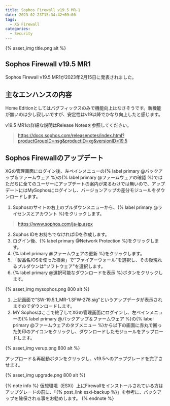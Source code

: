 ```yaml
---
title: Sophos Firewall v19.5 MR-1
date: 2023-02-23T15:34:42+09:00
tags:
  - XG Firewall
categories:
  - Security
---
```

{% asset_img title.png alt %}

## Sophos Firewall v19.5 MR1

Sophos Firewall v19.5 MR1が2023年2月15日に発表されました。
<!-- more -->

## 主なエンハンスの内容

Home Editionとしてはバグフィックスのみで機能向上はなさそうです。新機能が無いのは少し寂しいですが、安定性はv19以降でかなり向上したと感じます。

v19.5 MR1の詳細な説明はRelease Notesを参照してください。
> <https://docs.sophos.com/releasenotes/index.html?productGroupID=nsg&productID=xg&versionID=19.5>

## Sophos Firewallのアップデート

XGの管理画面にログイン後、左ペインメニューの{% label primary @バックアップ＆ファームウェア %}の{% label primary @ファームウェアの確認 %}ではただちに全てのユーザーにアップデートの案内が来るわけでは無いので、アップデートにはMySophosにログインし、バージョンアップの差分モジュールをダウンロードします。

1. Sophosのサイトの右上のプルダウンメニューから、{% label primary @ライセンスとアカウント %}をクリックします。
 > https://www.sophos.com/ja-jp.aspx
2. Sophos IDをお持ちでなければIDを作成します。
3. ログイン後、{% label primary @Network Protection %}をクリックします。
4. {% label primary @ファームウェアの更新 %}をクリックします。
5. 「製品名/OSを使った検索」で”ファイアーウォール”を選択し、その後現れるプルダウンは"ソフトウェア"を選択します。
6. {% label primary @選択可能なダウンロードを表示 %}ボタンをクリックします。

{% asset_img mysophos.png 800 alt %}

1. 上記画面で"SW-19.5.1_MR-1.SFW-278.sig"というアップデータが表示されますのでダウンロードします。
2. MY Sophosはここで終了してXGの管理画面にログインし、左ペインメニューの{% label primary @バックアップ＆ファームウェア %}の{% label primary @ファームウェアのタブメニュー %}から以下の画面に赤丸で囲った矢印のアイコンをクリックし、ダウンロードしたモジュールをアップロードします。

{% asset_img verup.png 800 alt %}

アップロード＆再起動ボタンをクリックし、v19.5へのアップグレードを完了させます。

{% asset_img upgrade.png 800 alt %}

{% note info %}
仮想環境（ESXi）上にFirewallをインストールされている方はアップグレードの前に、「{% post_link esxi-backup %}」を参考に、バックアップを確保される事をお勧めします。
{% endnote %}
